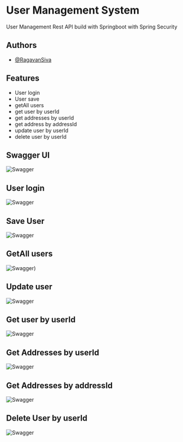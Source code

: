 
# User Management System

User Management Rest API build with Springboot with Spring Security


## Authors

- [@RagavanSiva](https://github.com/RagavanSiva)


## Features

- User login
- User save
- getAll users
- get user by userId
- get addresses by userId
- get address by addressId
- update user by userId
- delete user by userId


## Swagger UI

![Swagger](https://lh3.googleusercontent.com/ZWLaFmdyoDA_SqfFurbg5jS2FzjRo7fRLnP-XFWRoWqMYnK69RW9QdfFr5cldhZiemtkZBxQhifWNZDfxyccbtYzdbJyJeQW8Cf8_r8crLK5UGKnofdL6f1fAA_3kLIsAJylKFtU3Fx8MhH2ySWfvfA1dh3SVJXY6LbqMJSNOJ5MTr8aYbkD-EXWJ_KEH4mz8ycganuY9mFyBGA-BLNL6Pa9lH1fJPRI7m323x6AZPkWchddNEYDqKdmk6axjykuqJ-qtYFrVRp0puZ6G7FNIOHw6YkbQdGgnbN1b-sfuovpXYN624fVlgpTQxS2qavg_YIbr5yan0FBW87q9y9uofzaPHgW4agzaIzljRWRqolzHv5V4PI8f65etP8k8mQ2ixz9Pgtovlv0p-ITNuTWU26KMR_DOv8g5uRnZI6yP-aRPtHIk2zmeCpbr6oSMvO2Q39chhElvERIYdqU4gHo5N_RoE9C9yp_6yIMFn8cySi8lI8xwwzP5u5XzFqn03SEPrk7sEuqfugePOF1a6wuS3rBm6GAPkOR8s1t5YMCDExKE0MzaICGovgcaU84w2UvUGJuZI0H00IpqMM1FOcJUmPs0_m9UriUoa0-QcIFHh3wBjadOJpb2BzJepeiy89rS-pAEbyW4mPFYnk6sVMikDeMuQODPfxw32AYW8WKWbiDpJ8LQnnxn3Y5MR-9W3GqNzbi64XnSr9of-w9WiprxH4ksMORbMalO-Pym8-DUoD9RzBkWVIn2NXg1yd5Re0Tdxe9txwUiKv60bqc8cXcwNjeeoD0GqoaPrfnyf0VAUOfMmCrHjzkxehUmcUzwxuW4L6-2V676SgmZ2TQZhjWSiW2dQ1F_bftPgci9A4uSUOLpbGZT9ikf2huVQI0eScXQOdChgc_VzHJtiVEeHvwNjnmkW7qRDvny08DsAA0f6eHP06g5Ppk7lSKEnunixqsLtLWM9KHyKFPAxTj4w=w481-h220-no?authuser=1)


## User login

![Swagger](https://lh3.googleusercontent.com/YsAesX_05aqFvjV-8kw3BLz4dvmy8yctHshDaf347C-KNxdPTpIxLIB6fXSPAqF1TtpDclPP6bbLKaxN9xA3eYYS-ysRKtVwF9Xo8MYAuQXcbEwRBXnC4ytyk4EHJVnWAWyaUK9G5SfWc5G0W1Lix2HXqJhSjzN5QDRWliwdL-PHns7MSIgo8XET_5VGlu0bqx5Tk2SEhU-mK9fCRzMvfWHcO3VTDLZa9kiYC-8QZUfcu8sF_aoDMOzk6B7GV3atnNcexYLyj6txa6FTWNDACRHH0TF88gLVBOvnPMlZYBJzXEel5D-IV-DjId4yLXr9Oi2Z3H71XN0gtLy41CgZZKqM12XJwaHmB5s17s35M_AUcvFdvSg6rTDuqrw0XuL0o0X-ko2s04SN7O356nzvpwvXmsg7bLj-j43_cUZnRhOXkozYK2-8wHm5acOd0nfic7eG-KLObDRmeuSWH3gQWKEPKD9c5f2fhgdkHZyVBSpisxUGz05rbCdPY7vd7YLEO_ea2W9jcx3aSRpeeWlixgRuKh_FIl-A2pizwYHVg5sS7teM5VhGwqSjLOtB58TVye7jto7V7gTdhFUqW9VEmCEFSy2aM9s7A3-ebp3MOjqOST-wXhTtdZXjwvDNtR6LR2Z3OGL7T5SH-V4rlQ5ElCwbc3q2ZDJyuk4BIYF0SjyhTsr9PHS1X01_SAhlKtDawYl0Mb14K6EuVK_J34ooCqd3YlJnddeQekFaVgaX-ysuNDaSJpCokQA9nR4g7wMjY-klUqJI7MGBFt1Y9XbNDW5HmWOcjAcSIqOST2O6O0EjtK_cSFfRTMb7SaTIKUxXF_3NLClYt85tUIthbupbiF-6IPp-8xORX3U5Z4oTCeURSmUlnOPQKtA223rkm_-OMt9yZtZ94ONAm6CQjxWgTq7wwl6U_6XxQZmqQyW1GuTDRsZxYOyLqw2g1ye_MA1j4MvPZPBwFQ3synOf8Q=w1333-h594-no?authuser=1)

## Save User

![Swagger](https://lh3.googleusercontent.com/7m2FBF4kRnL5nlk8fi4raVHj6CAWujW65qchV8d6Z_gzCpmNsbyJdBOiVSpO-cooSkyhzHt0Yhwnm644bmgrbnYbrN6fRWOnlhZpIEIqGxInixJRIEtJW0MgXS1ogkVceSOk78PBh7Zg0CJCtY3s2wjjGshfXQGXCCxEqXZWaNdxcNvYxP7CAi2V4DuNlV_cpXULBkYuQ-Jteyvjal_xT-G-6teZM-G5Py0qMhflfIiDyVUGBlDQjkMMdl4sjnqOV7SVyD8KNenU3K9mBIILvTtqdPgea6NyfCURZxfWR4EO1CVMrYxnxGf-dqcM9Jvt1bjnRbfv_iRrP9S6b8aVTsza5qSvP2-s02jdnPf7AhvuMJ9BDxETiaUyZSq64PrQQZ-uLNm3QzftjeIuM5sS73a83UndvI2oLwSso_uuoTaR8yLa9ZELciRyJUj6cD3a7q63_O5NhChZBPjYol0YcbJgg3UuSltwqEH15eX0b7GnLH_vFvviFDjydVH3_n3wI52sMZbQwVppnKdRMLVcBpYGG7CAlkFkZkjRaWGeod7l9dBNCRNc4uttuHjYcB78qnKtZaWo1qSgRAj8A-zHkC8hDudMroc5mpv7YWjpHElFMHmi2ZZTmVb9vhRxI11qiXwti3MwczlFkNSv2Ue94_5SKsjJdk8byQfCH880Mk-bTjz25xs-11U8dL5BbPtxtxjTuItbgqx0t7B5JAeqytY7zJr8gtJMjnNmoOibT2gHaGXxHtSK_xYbNggqgkLxn3KOtAXt8UFOLaMFqxXA4uRFIKZtQTlpXTvuekYQxxtDPN8UhUbJeY7WMRwGC9_rK1V6zkqGIPPstFu98_H4iheTCWiezHY-e_KvgiQY0NX-py5oCliFVlluTbdrR0Wr6dPq0JREltqkiDPCLMZ6OQmk7n87zb0ncZPT5osGIC1nOdk1hV0_uYy-t8shLfdFyVF4JxCW2DSB6226YQ=w1334-h595-no?authuser=1)

## GetAll users

![Swagger](https://lh3.googleusercontent.com/QYiMM7YnDB3efkOkI9DSXkOIeGiT4UkqpebgisvXxLyYXGKbUnYOAmwRsQKMr6JV0FEzdI-RBWih84k_VXCVcow-r7SyuALs0kBWeBcLWSh4e1XTHcth0fvr5sDcwoi_QpQ3ZVeHpIDtNWwnlF56CzDQmcUcsqeTMiHPVHwa2XtbvAZfPuq8bhHUWkT__etxCHYGykueerm5qEJhHqPoJMPrDD2RPTjTInV3M31ZlT2Jedn9za5FPh2CLWEUzO6-5mpDQQGIfNX5UI0vFdAqWsc8SPaJb79ZqdY6rvoATMLIo3N2Dv96iY0VpGqN0hip6M6GyVOjPWYWlppqjCBeKN-eZTNGxps0eRGts8A9dZ9eG0LBSkvWcJgTF1cWzJW-xOOBDH7LRXF4pEKrIXHoo6XYb33U-mWQxFKX953Quo6ygNAuVKNIzIapdC0SYh2vQKwsfI09DZwRFN8849_pJH3KWp-lhs0Yx8Pxty-gc6w1j2OdlOq6t09iCxO0qLQaQ_r_hUR38L9vZYY-dJnsasY8_Q37LdMMrzpEOZ0roAEUdpw0xjetObB1eX42E5YhHZpVDYF5qNBGZEJnyoY7l7CW4g139P6mpqhRrti1W5lFtM9XPpjemU5zvryiciqy0Y0-9TZFGneOJXIFudWn2kS8D5_Urx0mZ2i27U5xF9bHRiPNB3SZeN69rnLXy0W_GfvtuFDDAjmJ-e398R8dah-7kIU3TK3RMiRLjDWIjJHuIcXpV_puvuW3gsXTXFSGLlLG7AIvt01gyypRaXAo0XJ7Fr9ohoedzDx55n28qU64jyMbzzolxk66j0ka7fpcOSnFuiLKrYR80LGq_TRw9KvYr01WXxqDXExFGrz5jdCz8GU7l49LRPhIgysAd4BDSsPCt7AXrLuUp-UjSgeciaCQk7hQergQiuFecA7YKzAgB4yxP_-JYiysn4XDF0qM0aKlROTdxuVvK7P9mw=w1337-h510-no?authuser=1))

## Update user

![Swagger](https://lh3.googleusercontent.com/-UQrjoJAaZKbNzV4ua2NRoSOMVDOXlbW2CZBR7Uu3E-4eyUkhI7oTy35nkILqPZ-QmHe1YCVHEZNdoRb2618R1niaXJYX4-0Ih9b4aH7M2DkBTUaIjPQYluu0_xFRdkpi3F_al0_iT2C254vBpXiRqUZ5JaeqJcZAuEinj0w9v-9hyN8DTQ2r7m5ZrOpFGXMJnTzBkyLJSPUEUbLWIVqJ6bj9biDs8tao_wpF8uR3dhvGSVvEirTN6vIYXqesRBTirCqRj2-L8MYINew6xNiYcTq8G1P6MX_kH33k7-esP3-gxlltilfYpCW-vCccl6_N_wovIxsYx_psKMLLSQ-2SnNUXoo3BMPPHOZgaFLah0og-llI5dMWSpO1KfnqjSCKhX8oaa4OGRVJqsr0Tc8UeHZF2CV0oCqbZP_DB6Ghj6tLGsss4g04f4aBCOlM0B_lY8ayvyy9J7BxbHIn89gHWzrkfIlpow5vSLCsVQMrs6dZmiaTe35GYJFCTP7Z0YSmkCWD7dJax-ecz-A1FgEbmRS7aHzD7k01P0-C-FoG9I2uIGPH0XHSKEVPh7eL3oCbyiMlY0PQuHoiCUPnB-U5HXtIQVz-ANFHgzN_zE6CnK8WrqS5OpQITCndcMoR9-7NIFf8hf6Pr7oZVeNXpnz11K3j9E8osEU3NQAeZ5KK5ItaJN1S8dtW-W7aKUwTlePVRpiCKzJLSYxnBg0t5l-OaUu525ncoB39NmCJMUnM_ZzT2DBbY3SvMIuWYry9_SykrOa8bYDPodWKRNs060qSLVFHXX_64p-l4ZE4jKpZ2BwcUC3zrGS10kvnYpP5jcY-upKlG85voG61npbzrtPKmeLstXZf-qVZkTB7FxV3frEHIMOQWWGH7gyCjNd-tzUUusDt_K_mRN1T6WElfJTaiVDimFvh_fyEWCVZbk8Ew4Tks8Qw4uSP71mJXxRZKvZyKbjw4L_dgAGFVz0Rw=w1267-h593-no?authuser=1)

## Get user by userId

![Swagger](https://lh3.googleusercontent.com/EvS9Jgl0tW1eSRt9d9K1C-RBVpNDLRfUyDJaTUZmlpF3c2HmqWKy23Wa8Z-q3mRXvB3C6um7rITyg-C-UTIJg8avXLwtkmaAZkEywZKz4WUPTJZzyqmkDHEdxa2Wd9as82o2RXDhax2l9L5sKNIOlgGUcW-D9XbmwpbTQQ2IA4gQ-Ruft7YB8m_-0YHBxDywfsvgOi9uXVtjMKdrciVM1Hq_Vp_EYog2XevwNjfd3t2tkj6uKmVXc0iyyp_ozSEyVSKepjrb5-5IGn6kvibAGLvOGNnubACpRmHGK9Mt-EiHOUdK7wY_xjHxKYvLaPpHvkay3eRiSaHEWrF7O6uPnGPIjRcKEx_XRPL-b43ozjbgcXlaTUtTgqrWK5-GXcNOZNeBQi6UkyAVWwtEeCTa0Jz4y5cGeYZjyiPOdVMnsXxYG6OrY1rhpF2sAnKLjMvneI9hI2HngDpQHnNAp5_K0CBnTrTPLbpm9KqWV8jNuXkqpiKTPPz7YEaXpWyKfMxA45UyHmnweLvmk_j6UO-KfyiM1H8Tycd84TDW8XoHo2wo_E6Fe9F3UtSj-ZuLQWJTm9nb8vPD8Xs3_0QlvjnAiZH0ax_cqoj6_bvhYy3cGynYppbaSgFINLakFjIeReI60cuaQyNI_itoEbyCjiQPOVYKqQzdFaIvneh_W0ddcXuvGSrpKnBLuV6g7wkUHSbSw0HzA3KmwnY6CtlfCLTEEKLpLaY4XTc0C3SwlHA5e-5BDHHyBQdyiGUVeQKrsZ8ieCNyPlCrtL9DRlAjuclYo2ItapBtg6nQ9L_cNGvqxERtuGRhiOjy8vf7HzKXHMEurHBNMDQawCFtoEG61E4c36uhCXeSahOvgI813WC103WFltkVVCSsZa1qaAKWd1aJINnEfdJRN281azwQVzbEJCIP7hMiBirl8HBnFXpKgv4dLND7QskUcf6MmmJLz2NaFz17tmeQJH_WLcqYMg=w1336-h394-no?authuser=1)

## Get Addresses by userId

![Swagger](https://lh3.googleusercontent.com/pHYpScUO_-re61sxfFbj0eyUO9ZZTzxXhGJnr3_s8bEeyGiN9GrhD_NIUOPyE9vm5Y7vENtLgVShIUMJ653Rzmi6cjNm6UDWWuRdk-7tJD6rJkIjSgC86ZTRi8mn0Hun2Gq5ELRk86y4Z1zpg7Kbj9UrUIxYoQ4Mkk5KopdxlzMJe2xju4By04yL_DSkof-pyWecllzqnVUGlJPjrMssEIoAmCnz-yE1gU2qviqaXvAR_xAvQKbuIjr4jcQAGId5XGfJMWFlfhrMI0dPoEtfTerZwWOSV6N3gqrpoeElrlJtl9VCxoyKLMOV9_o4kW09pAjkrpCPAt-F7Gk1XdmM7d4_AsqaNh9qBXv3eCKc68el-qNTiUL6nfQqd8aob-wPhOJqH53ngd_EWoM7Je_OulqjRiT45z1IciIScqghBr8C1pBF1kaa6_ZeeeOq-AaLRUpRWCHlFVuwZaXO9Z3r9j5srHiloyhOa64T_QQwXPVg7KQWjN73NfOfzbiW45njhrw1Ak4zCQH_0lQ-RpEUPApOHhYxCFFqx1U_SmbZOz-k64bLXKkW7a8RpjAzzdO8DHYLeRyEHzwEprsvOCDljdMgbzqEO53WCMhDCeVNiPiYlXaDHwA-vFcWeMF_UYCalTMIhcqoUpS2WTR3TG_h6ijPOeWh-PP0pc-rRHL9y9GHfJbpXYbRVAgiXHUXda78U-gclrlbHiDOTgWE-zBSkBE6hRfAGhvlWeoeQsS3s2CUq7gaocZexL1m4ANJNbY_X2qfhp2J-R0246C6zzWkpZjFGjfMp48majEvVr2VA2paAN14EJL27UTQvnfji8Mcvd-s6GbUaoftf4pIm8MLpC9N43kUQdjX-CLsCeqst327I67F_OVfZU0PX9Z32K9URyUndqajOXFRuFPZJWkXAvgW8VhZxDkYK9irvHUQ44PIYr__ljCU54t-VldZfWx-78Gp35nT9zEb-neP4w=w1330-h395-no?authuser=1)

## Get Addresses by addressId

![Swagger](https://lh3.googleusercontent.com/W7hdSFI9frf-4ShDOUECqjtx2xR5xw6uWpbc3HThRZe4eho5beA0xIoxEvMWyLutQ2UwlWSXIOiEnWTW9U4WTKpysP_jVaRPLQN9UQe3hAliICRTDg8kfylhEF5dpGAj-A3021N8P5TF-RTi-_EYcEWmFD7aspOBn7ak5ZsvIWgaUcCgAHjMsbARXekoDAHLyHwiQiCkuniuU_HHWDMSl464ftOPxIjqAa9lDeAPWeCBnh65uZyCxhj6JovTjC3KkFk4zAbm2uF8VR6fXntYA8AifYIlgZEE8HrqlO4sYbQG3iEipxCqa-ontPMxc4mCWgVgg7JcKyk6jDYlNlxMauk1OeveZhlPi98s2uYE45ifLFEKpdBTJdvbpTL8ahWbFCk9ssOnjECuoA7HlhLu8X4mm6l7K48N3CVdJPWCL-8llZnPffM53dcWS9yub5DP1aMehwG7QXc_SKjSrO08k6cKP7w13nBiJB5jqCTQCc6qi7Uka-ZmVDCHhbRbI_aiV3Ybbl4CGCbpQaNjn_3uE0hqYTtEMoO9QfVExLYcdjLsHoeG-QAKzmjHupXT3iySTIyu8ItIzHHhUiqLWdCsf1rdV0BXaPDy4QVrkvxNq8k7_J3JpUhw2FqUm64lbFOSu4ypyCNVQbW0e1bmN5seW5rQv_TDaD3KcgSYDaSrzRjkMzsraMsqmug88pvDudAM7S-lMASwPDLXyoNfG2v7upYzIFvlPrwgnQ-8SaM3VzD4alUwxfNTcr1oELrXeffEvGvsT4Vg8UIjS5iWD3nLsNVLUcqCbGm4YlmRVNeekJL-Y5JWZkwlU8OfiXDBFO_FU5NzcZr6kzesf8iq0IU19V8XiCKGJlILBtZO8ozHrseL3_wWpdchVif2o2HGhMrtEIlftgwr06qFf1iiU5xgzoFGvMWKtIhjkdWeFNgXVbChPFuGTC6vZhveL8xyKdgVczhU_QBjhw_ZOd4TzA=w1328-h463-no?authuser=1)

## Delete User by userId

![Swagger](https://lh3.googleusercontent.com/xxlc_1jofSZZbG5oF4abkSG756KhLPNeU-uN7yFXakKNCeOXBeabSJvloyBSElP9sQ1hmccUAMZ9WRGN0Z5iKb9jbph6sg2fZhoJM3eWZE4yd-mby8L9JSP2Vn0gNEajlTSeM1y2rFByCWhX4UTW1LCxW58XCApH1vpqGU5KtlXSafQAB76JK-8Qj7QKJYi0XxAF3Geudfz4hmKDayUFnJsXvzJlH_VAwscc7V2m22zFpznG-rvHDLieg-_wpBSLVKJ0pGV9XKmX0FQDnLfygjOOSihLrR5pmflqVG_ky_q20Ooeo5Bs_9eBBiNbkVM2s_j-gtyDHqP6jz6QK5HYN-CD5HW155JYMwTooAxvbjppK29f2ik95GAcHyBBb3DAAB0Jyj8eTdckTjot72fSoNzkPN8HZqyIGC8Oj7vw6p1P5xKwFY0T9Mv150VYpEZ79buyrVDhPGMq5CQOLbJPjrxcQP2Y9eVtU7Aj5On8YeMmDN96J-h-BBhun10zHF2CJ3iSliRVgMO8GaIdbFmAa7XPQkxWeaU9lIC8IsffDxeLnx7V08Agpd3MJ_3mYQZ5-EvCmBzMLaPK2D5EaDAzxSTu0WTp7MGXLvagge6PLHssRwxekOqaWZULh9D6eDc4LVO0pIoOV7A_vzz-dpn25ISypzEUTcdELwbP6nGVCWb7sJeQUo6CSeV88SKXcsjDnJSYb7dN19NFGV071HA1_LNoThYr58iYaUozojOpMrNsnuSv63L6qBg2AOEnWzYbLAaKaUDueNJqItKFmbOweUYqGf54_wFHdE7x5d5F7knsqsEs5qtGZHzPdX9lCWHwbPXt_1o-Cj0JKck-p81SAHVXgUIOeV_SXYUgE9Ckzaw9UoXwMZ7Qizr0EWldIXFpXe2uC_KPzSeovrAWZroayiB7QipVFJrRF8rDolDtzF2HeWEF-jai5PFmidPep9ZpZh3Q7_-9jp12Tblixg=w1331-h379-no?authuser=1)

